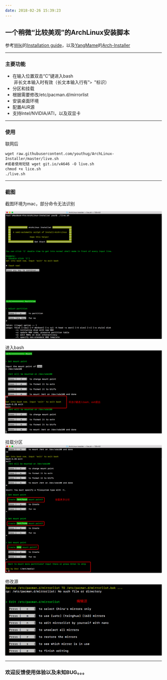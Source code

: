 ```yaml
---
date: 2018-02-26 15:39:23
---
```



## 一个稍微“比较美观”的ArchLinux安装脚本 ##
参考[Wiki](https://wiki.archlinux.org)的[Installation guide](https://wiki.archlinux.org/index.php/Installation_guide)，以及[YangMame](https://github.com/yangmame)的[Arch-Installer](https://github.com/yangmame/Arch-Installer)


---


### 主要功能 ###
- 在输入位置双击“C”键进入bash  
  非长文本输入时有效（长文本输入行有"`> `"标识）
- 分区和挂载
- 根据需要修改/etc/pacman.d/mirrorlist
- 安装桌面环境
- 配置AUR源
- 支持Intel/NVIDIA/ATI，以及双显卡


---


### 使用 ###
联网后
```
wget raw.githubusercontent.com/youthug/ArchLinux-Installer/master/live.sh
#或者使用短链 wget git.io/vA646 -O live.sh
chmod +x lice.sh
./live.sh
```


---


### 截图 ###
截图环境为mac，部分命令无法识别


![](images/1.png)


进入bash  
![](images/2.png)


挂载分区  
![](images/3.png)


修改源  
![](images/4.png)


---


### 欢迎反馈使用体验以及未知BUG。。。 ###

